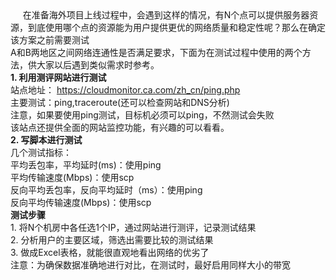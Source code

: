 <!--
author: vaster
date: 2015-09-10 21:20:10
title: 【机房管理】机房选址-网络质量测试
tags: 测试,网络,项目上线
category: 应用工具
status: publish
summary:      在准备海外项目上线过程中，会遇到这样的情况，有N个点可以提供服务器资源，到底使用哪个点的资源能为用户提供更优的网络质量和稳定性呢？那么在确定该方案之前需要测试A和B两地区之间网络连通性是否满足要求，下面为在测试过程中使用的两个方法，供大家以后遇到类似需求时参考。1. 利
-->

<div>
<div>     在准备海外项目上线过程中，会遇到这样的情况，有N个点可以提供服务器资源，到底使用哪个点的资源能为用户提供更优的网络质量和稳定性呢？那么在确定该方案之前需要测试</div>
<div></div>
<div>A和B两地区之间网络连通性是否满足要求，下面为在测试过程中使用的两个方法，供大家以后遇到类似需求时参考。</div>
<div></div>
<div><b>1. 利用测评网站进行测试</b></div>
<div>站点地址： <a href="https://cloudmonitor.ca.com/zh_cn/ping.php">https://cloudmonitor.ca.com/zh_cn/ping.php</a></div>
<div>主要测试：ping,traceroute(还可以检查网站和DNS分析)</div>
<div>注意，如果要使用ping测试，目标机必须可以ping，不然测试会失败</div>
<div>该站点还提供全面的网站监控功能，有兴趣的可以看看。</div>
</div>
<div></div>
<div>
<div><strong>2. 写脚本进行测试</strong></div>
<div>几个测试指标：</div>
<div>平均丢包率，平均延时(ms)：使用ping</div>
<div>平均传输速度(Mbps)：使用scp</div>
<div>反向平均丢包率，反向平均延时（ms）：使用ping</div>
<div>反向平均传输速度(Mbps)：使用scp</div>
</div>
<div></div>
<div>
<div><b>测试步骤</b></div>
<div>1. 将N个机房中各任选1个IP，通过网站进行测评，记录测试结果</div>
<div>2. 分析用户的主要区域，筛选出需要比较的测试结果</div>
<div>3. 做成Excel表格，就能很直观地看出网络的优劣了</div>
</div>
<div></div>
<div>注意：为确保数据准确地进行对比，在测试时，最好启用同样大小的带宽</div>
<div></div>
<div></div>